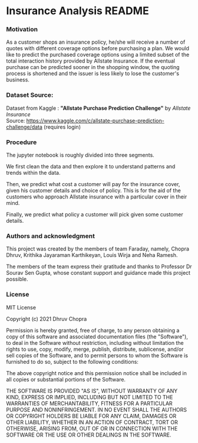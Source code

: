 # Insurance Analysis README

### Motivation
As a customer shops an insurance policy, he/she will receive a number of quotes with different coverage options before purchasing a plan. We would like to predict the purchased coverage options using a limited subset of the total interaction history provided by Allstate Insurance. If the eventual purchase can be predicted sooner in the shopping window, the quoting process is shortened and the issuer is less likely to lose the customer's business.

### Dataset Source:
Dataset from Kaggle : **"Allstate Purchase Prediction Challenge"** by *Allstate Insurance*  
Source: https://www.kaggle.com/c/allstate-purchase-prediction-challenge/data (requires login)

### Procedure
The jupyter notebook is roughly divided into three segments.

We first clean the data and then explore it to understand patterns and trends within the data.

Then, we predict what cost a customer will pay for the insurance cover, given his customer details and choice of policy. This is for the aid of the customers who approach Allstate insurance with a particular cover in their mind.

Finally, we predict what policy a customer will pick given some customer details.

### Authors and acknowledgment
This project was created by the members of team Faraday, namely, Chopra Dhruv, Krithika Jayaraman Karthikeyan, Louis Wirja and Neha Ramesh.

The members of the team express their gratitude and thanks to Professor Dr Sourav Sen Gupta, whose constant support and guidance made this project possible.

### License
MIT License

Copyright (c) 2021 Dhruv Chopra

Permission is hereby granted, free of charge, to any person obtaining a copy
of this software and associated documentation files (the "Software"), to deal
in the Software without restriction, including without limitation the rights
to use, copy, modify, merge, publish, distribute, sublicense, and/or sell
copies of the Software, and to permit persons to whom the Software is
furnished to do so, subject to the following conditions:

The above copyright notice and this permission notice shall be included in all
copies or substantial portions of the Software.

THE SOFTWARE IS PROVIDED "AS IS", WITHOUT WARRANTY OF ANY KIND, EXPRESS OR
IMPLIED, INCLUDING BUT NOT LIMITED TO THE WARRANTIES OF MERCHANTABILITY,
FITNESS FOR A PARTICULAR PURPOSE AND NONINFRINGEMENT. IN NO EVENT SHALL THE
AUTHORS OR COPYRIGHT HOLDERS BE LIABLE FOR ANY CLAIM, DAMAGES OR OTHER
LIABILITY, WHETHER IN AN ACTION OF CONTRACT, TORT OR OTHERWISE, ARISING FROM,
OUT OF OR IN CONNECTION WITH THE SOFTWARE OR THE USE OR OTHER DEALINGS IN THE
SOFTWARE.


```python

```
